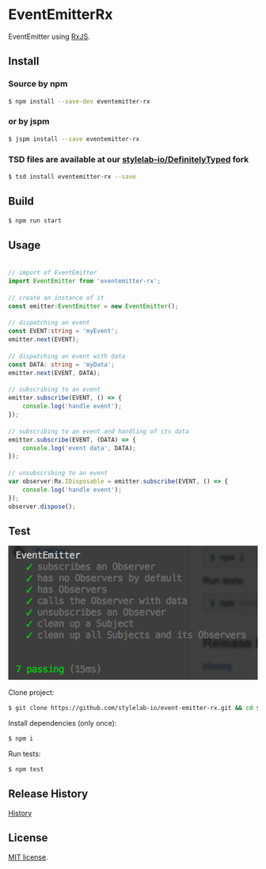 # EventEmitterRx

EventEmitter using [RxJS](https://github.com/Reactive-Extensions/RxJS).

## Install

### Source by npm

```bash
$ npm install --save-dev eventemitter-rx
```

### or by jspm

```bash
$ jspm install --save eventemitter-rx
```

### TSD files are available at our [stylelab-io/DefinitelyTyped](https://github.com/stylelab-io/DefinitelyTyped/tree/master/eventemitter-rx) fork

```bash
$ tsd install eventemitter-rx --save
```

## Build

```bash
$ npm run start
```

## Usage

```typescript

// import of EventEmitter
import EventEmitter from 'eventemitter-rx';

// create an instance of it
const emitter:EventEmitter = new EventEmitter();

// dispatching an event
const EVENT:string = 'myEvent';
emitter.next(EVENT);

// dispatching an event with data
const DATA: string = 'myData';
emitter.next(EVENT, DATA);

// subscribing to an event
emitter.subscribe(EVENT, () => {
    console.log('handle event');
});

// subscribing to an event and handling of its data
emitter.subscribe(EVENT, (DATA) => {
    console.log('event data', DATA);
});

// unsubscribing to an event
var observer:Rx.IDisposable = emitter.subscribe(EVENT, () => {
    console.log('handle event');
});
observer.dispose();

```


## Test

![Running tests](/wiki/screenshot_test.png)

Clone project:

```bash
$ git clone https://github.com/stylelab-io/event-emitter-rx.git && cd $_
```

Install dependencies (only once):

```bash
$ npm i
```

Run tests:

```bash
$ npm test
```

## Release History

[History](./HISTORY.md)


## License

[MIT license](./LICENSE.md).